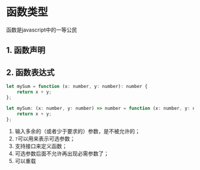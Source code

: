 # 函数类型

函数是javascript中的一等公民





## 1. 函数声明



## 2. 函数表达式



```js
let mySum = function (x: number, y: number): number {
    return x + y;
};

let mySum: (x: number, y: number) => number = function (x: number, y: number): number {
    return x + y;
};
```





1. 输入多余的（或者少于要求的）参数，是不被允许的；
2. `?`可以用来表示可选参数；
3. 支持接口来定义函数；
4. 可选参数后面不允许再出现必需参数了；
5. 可以重载